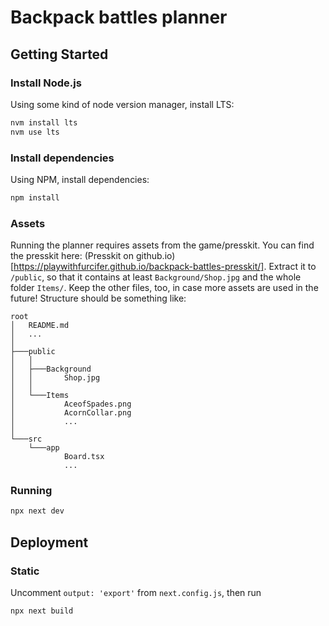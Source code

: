# Backpack battles planner

## Getting Started

### Install Node.js

Using some kind of node version manager, install LTS:

```bash
nvm install lts
nvm use lts
```

### Install dependencies

Using NPM, install dependencies:

```bash
npm install
```

### Assets

Running the planner requires assets from the game/presskit. You can find the presskit here: (Presskit on github.io)[https://playwithfurcifer.github.io/backpack-battles-presskit/].
Extract it to `/public`, so that it contains at least `Background/Shop.jpg` and the whole folder `Items/`. Keep the other files, too, in case more assets are used in the future! Structure should be something like:
```
root
│   README.md
│   ...
│                   
├───public
│   │   
│   ├───Background
│   │       Shop.jpg
│   │       
│   └───Items
│           AceofSpades.png
│           AcornCollar.png
│           ...
│
└───src
    └───app
            Board.tsx
            ...
```

### Running

```bash
npx next dev
```

## Deployment

### Static

Uncomment `output: 'export'` from `next.config.js`, then run 

```bash
npx next build
```
